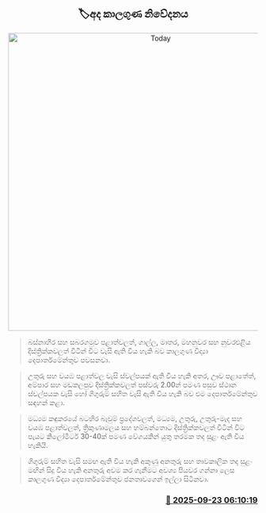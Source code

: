<p align='center'><b><h2 align='center' title='Today's weather forecast'>🏷අද කාලගුණ නිවේදනය</h2></b></p>
<p align='center'><img src='https://helakuru.sgp1.cdn.digitaloceanspaces.com/esana/images/lib/weather-thumb-new-1[1].jpg' width='600' alt='Today's weather forecast'></p>

> බස්නාහිර සහ සබරගමුව පළාත්වලත්, ගාල්ල, මාතර, මහනුවර සහ නුවරඑළිය දිස්ත්‍රික්කවලත් විටින් විට වැසි ඇති විය හැකි බව කාලගුණ විද්‍යා දෙපාර්තමේන්තුව පවසනවා.

> උතුරු සහ වයඹ පළාත්වල වැසි ස්වල්පයක් ඇති විය හැකි අතර, ඌව පළාතේත්, අම්පාර සහ මඩකලපුව දිස්ත්‍රික්කවලත් පස්වරු 2.00න් පමණ පසුව ස්ථාන ස්වල්පයක වැසි හෝ ගිගුරුම් සහිත වැසි ඇති විය හැකි බව එම දෙපාර්තමේන්තුව සඳහන් කළා.

> මධ්‍යම කඳුකරයේ බටහිර බෑවුම් ප්‍රදේශවලත්, මධ්‍යම, උතුරු, උතුරු-මැද සහ වයඹ පළාත්වලත්, ත්‍රිකුණාමලය සහ හම්බන්තොට දිස්ත්‍රික්කවලත් විටින් විට පැයට කිලෝමීටර් 30-40ක් පමණ වේගයකින් යුතු තරමක තද සුළං ඇති විය හැකියි.

> ගිගුරුම් සහිත වැසි සමඟ ඇති විය හැකි අකුණු අනතුරු සහ තාවකාලික තද සුළං මඟින් සිදු විය හැකි අනතුරු අවම කර ගැනීමට අවශ්‍ය පියවර ගන්නා ලෙස කාලගුණ විද්‍යා දෙපාර්තමේන්තුව ජනතාවගෙන් ඉල්ලා සිටිනවා.



<h3 align='right'><a href='https://www.helakuru.lk/esana/p/113879/'>📅 2025-09-23 06:10:19</a></h3>
